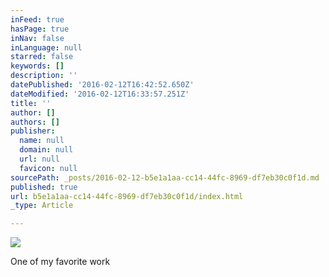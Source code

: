 ```yaml
---
inFeed: true
hasPage: true
inNav: false
inLanguage: null
starred: false
keywords: []
description: ''
datePublished: '2016-02-12T16:42:52.650Z'
dateModified: '2016-02-12T16:33:57.251Z'
title: ''
author: []
authors: []
publisher:
  name: null
  domain: null
  url: null
  favicon: null
sourcePath: _posts/2016-02-12-b5e1a1aa-cc14-44fc-8969-df7eb30c0f1d.md
published: true
url: b5e1a1aa-cc14-44fc-8969-df7eb30c0f1d/index.html
_type: Article

---
```

![](https://the-grid-user-content.s3-us-west-2.amazonaws.com/f11547f7-a5c4-4b67-a3df-8a69b719ec08.jpg)

One of my favorite work